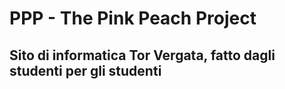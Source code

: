

# PPP - The Pink Peach Project


## Sito di informatica Tor Vergata, fatto dagli studenti per gli studenti


